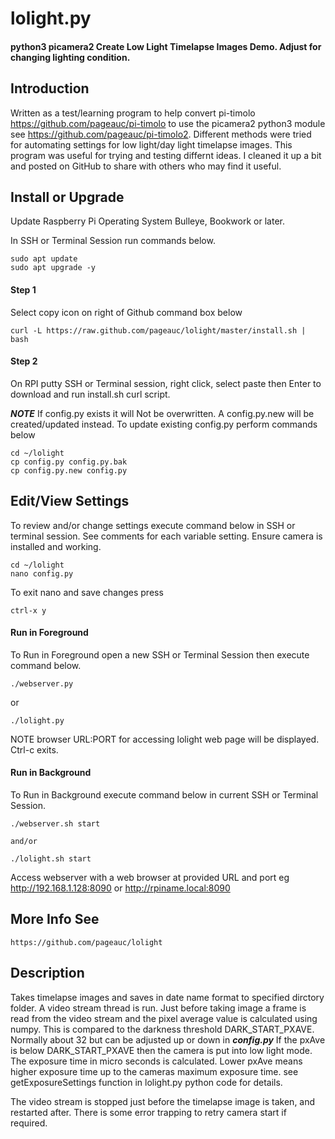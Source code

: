 # lolight.py 
#### python3 picamera2 Create Low Light Timelapse Images Demo. Adjust for changing lighting condition.

## Introduction
Written as a test/learning program to help convert pi-timolo https://github.com/pageauc/pi-timolo
to use the picamera2 python3 module see https://github.com/pageauc/pi-timolo2.
Different methods were tried for automating settings for low light/day light timelapse images.
This program was useful for trying and testing differnt ideas.
I cleaned it up a bit and posted on GitHub to share with others who may find it useful.

## Install or Upgrade
Update Raspberry Pi Operating System Bulleye, Bookwork or later.

In SSH or Terminal Session run commands below.

    sudo apt update
    sudo apt upgrade -y

#### Step 1
Select copy icon on right of Github command box below

    curl -L https://raw.github.com/pageauc/lolight/master/install.sh | bash

#### Step 2
On RPI putty SSH or Terminal session, right click, select paste then Enter to download and run install.sh curl script.


***NOTE*** If config.py exists it will Not be overwritten. A config.py.new will be created/updated instead.
To update existing config.py perform commands below

    cd ~/lolight
    cp config.py config.py.bak
    cp config.py.new config.py

## Edit/View Settings
To review and/or change settings execute command below in SSH or terminal session.
See comments for each variable setting. Ensure camera is installed and working.

    cd ~/lolight
    nano config.py

To exit nano and save changes press

    ctrl-x y

#### Run in Foreground
To Run in Foreground open a new SSH or Terminal Session then execute command below.

    ./webserver.py

or

	./lolight.py

NOTE browser URL:PORT for accessing lolight web page will be displayed.  Ctrl-c exits.

#### Run in Background
To Run in Background execute command below in current SSH or Terminal Session.

    ./webserver.sh start

	and/or

	./lolight.sh start

Access webserver with a web browser at provided URL and port  eg http://192.168.1.128:8090 or http://rpiname.local:8090

## More Info See

    https://github.com/pageauc/lolight

## Description

Takes timelapse images and saves in date name format to specified dirctory folder.
A video stream thread is run. Just before taking image a frame is read
from the video stream and the pixel average value is calculated using numpy.
This is compared to the darkness threshold DARK_START_PXAVE. Normally about 32 but
can be adjusted up or down in ***config.py***  If the pxAve is below DARK_START_PXAVE then the camera
is put into low light mode. The exposure time in micro seconds is calculated.
Lower pxAve means higher exposure time up to the cameras maximum exposure time.
see getExposureSettings function in lolight.py python code for details.

The video stream is stopped just before the timelapse image is taken, and
restarted after.  There is some error trapping to retry camera start if required.


